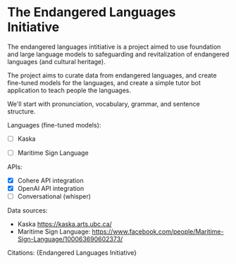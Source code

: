 # The Endangered Languages Initiative 

The endangered languages intitiative is a project aimed to use foundation and large language models to safeguarding and revitalization of endangered languages (and cultural heritage).

The project aims to curate data from endangered languages, and create fine-tuned models for the languages, and create a simple tutor bot application to teach people the languages.   

We'll start with pronunciation, vocabulary, grammar, and sentence structure.

Languages (fine-tuned models):
- [ ] Kaska
- [ ] Maritime Sign Language



APIs:
- [x] Cohere API integration
- [x] OpenAI API integration
- [ ] Conversational (whisper)

Data sources:
- Kaska https://kaska.arts.ubc.ca/
- Maritime Sign Language: https://www.facebook.com/people/Maritime-Sign-Language/100063690602373/


Citations: 
{Endangered Languages Initiative}